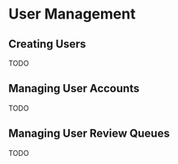 # User Management

## Creating Users

TODO

## Managing User Accounts

TODO

## Managing User Review Queues

TODO

